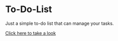 # To-Do-List
 Just a simple to-do list that can manage your tasks.
 

 <a target=_blank href="https://guiuba.github.io/To-Do-List/">Click here to take a look</a>
 

